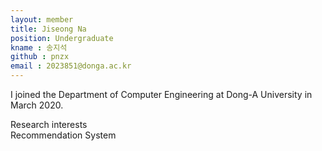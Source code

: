 ```yaml
---
layout: member
title: Jiseong Na
position: Undergraduate
kname : 송지석
github : pnzx
email : 2023851@donga.ac.kr
---
```

I joined the Department of Computer Engineering at Dong-A University in March 2020.

<div class="head">Research interests</div>
  <span class="badge badge-info"> Recommendation System </span>